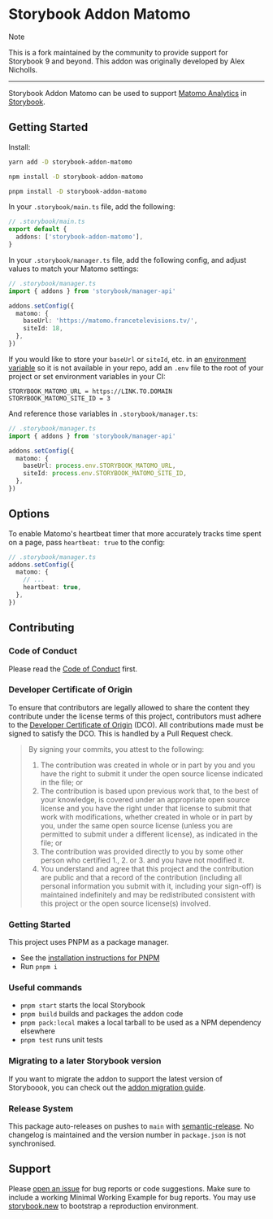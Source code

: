 <h1 id="main">Storybook Addon Matomo</h1>

> [!NOTE]
> This is a fork maintained by the community to provide support for Storybook 9 and beyond. This addon was originally developed by Alex Nicholls.

------

Storybook Addon Matomo can be used to support [Matomo Analytics](https://matomo.org/) in [Storybook](https://storybook.js.org).

## Getting Started

Install:

```sh
yarn add -D storybook-addon-matomo
```

```sh
npm install -D storybook-addon-matomo
```

```sh
pnpm install -D storybook-addon-matomo
```

In your `.storybook/main.ts` file, add the following:

```ts
// .storybook/main.ts
export default {
  addons: ['storybook-addon-matomo'],
}
```

In your `.storybook/manager.ts` file, add the following config, and adjust values to match your Matomo settings:

```ts
// .storybook/manager.ts
import { addons } from 'storybook/manager-api'

addons.setConfig({
  matomo: {
    baseUrl: 'https://matomo.francetelevisions.tv/',
    siteId: 18,
  },
})
```

If you would like to store your `baseUrl` or `siteId`, etc. in an [environment variable](https://storybook.js.org/docs/react/configure/environment-variables) so it is not available in your repo, add an `.env` file to the root of your project or set environment variables in your CI:

```
STORYBOOK_MATOMO_URL = https://LINK.TO.DOMAIN
STORYBOOK_MATOMO_SITE_ID = 3
```

And reference those variables in `.storybook/manager.ts`:

```ts
// .storybook/manager.ts
import { addons } from 'storybook/manager-api'

addons.setConfig({
  matomo: {
    baseUrl: process.env.STORYBOOK_MATOMO_URL,
    siteId: process.env.STORYBOOK_MATOMO_SITE_ID,
  },
})
```

## Options

To enable Matomo's heartbeat timer that more accurately tracks time spent on a page, pass `heartbeat: true` to the config:

```ts
// .storybook/manager.ts
addons.setConfig({
  matomo: {
    // ...
    heartbeat: true,
  },
})
```

## Contributing

### Code of Conduct

Please read the [Code of Conduct](https://github.com/storybook-community/storybook-addon-matomo/blob/main/CODE_OF_CONDUCT.md) first.

### Developer Certificate of Origin

To ensure that contributors are legally allowed to share the content they contribute under the license terms of this project, contributors must adhere to the [Developer Certificate of Origin](https://developercertificate.org/) (DCO). All contributions made must be signed to satisfy the DCO. This is handled by a Pull Request check.

> By signing your commits, you attest to the following:
>
> 1. The contribution was created in whole or in part by you and you have the right to submit it under the open source license indicated in the file; or
> 2. The contribution is based upon previous work that, to the best of your knowledge, is covered under an appropriate open source license and you have the right under that license to submit that work with modifications, whether created in whole or in part by you, under the same open source license (unless you are permitted to submit under a different license), as indicated in the file; or
> 3. The contribution was provided directly to you by some other person who certified 1., 2. or 3. and you have not modified it.
> 4. You understand and agree that this project and the contribution are public and that a record of the contribution (including all personal information you submit with it, including your sign-off) is maintained indefinitely and may be redistributed consistent with this project or the open source license(s) involved.

### Getting Started

This project uses PNPM as a package manager.

- See the [installation instructions for PNPM](https://pnpm.io/installation)
- Run `pnpm i`

### Useful commands

- `pnpm start` starts the local Storybook
- `pnpm build` builds and packages the addon code
- `pnpm pack:local` makes a local tarball to be used as a NPM dependency elsewhere
- `pnpm test` runs unit tests

### Migrating to a later Storybook version

If you want to migrate the addon to support the latest version of Storyboook, you can check out the [addon migration guide](https://storybook.js.org/docs/addons/addon-migration-guide).

### Release System

This package auto-releases on pushes to `main` with [semantic-release](https://github.com/semantic-release/semantic-release). No changelog is maintained and the version number in `package.json` is not synchronised.

## Support

Please [open an issue](https://github.com/storybook-community/storybook-addon-matomo/issues/new) for bug reports or code suggestions. Make sure to include a working Minimal Working Example for bug reports. You may use [storybook.new](https://new-storybook.netlify.app/) to bootstrap a reproduction environment.
